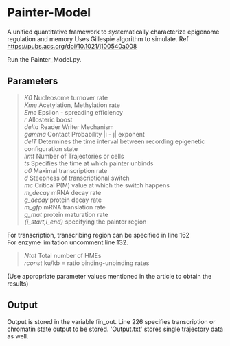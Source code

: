 # Painter-Model
A unified quantitative framework to systematically characterize epigenome regulation and memory 
Uses Gillespie algorithm to simulate. Ref https://pubs.acs.org/doi/10.1021/j100540a008

Run the Painter_Model.py.  
## Parameters
  >_K0_                  Nucleosome turnover rate\
  >_Kme_                 Acetylation, Methylation rate\
  >_Eme_                 Epsilon - spreading efficiency\
  >_r_                   Allosteric boost\
  >_delta_               Reader Writer Mechanism\
  >_gamma_               Contact Probability |i - j| exponent\
  >_delT_                Determines the time interval between recording epigenetic configuration state<br/> 
  >_limt_                Number of Trajectories or cells<br/> 
  >_ts_                  Specifies the time at which painter unbinds  
  >_a0_                  Maximal transcription rate\
  >_d_                   Steepness of transcriptional switch<br/> 
  >_mc_                  Critical P(M) value at which the switch happens<br/>
  >_m_decay_             mRNA decay rate\
  >_g_decay_             protein decay rate\
  >_m_gfp_               mRNA translation rate\
  >_g_mat_               protein maturation rate\
  >_{i_start,i_end}_     specifying the painter region
  
For transcription, transcribing region can be specified in line 162<br/>
For enzyme limitation uncomment line 132. 
  >_Ntot_        Total number of HMEs\
  >_rconst_      ku/kb = ratio binding-unbinding rates

(Use appropriate parameter values mentioned in the article to obtain the results)  
 
## Output
   Output is stored in the variable fin_out. Line 226 specifies transcription or chromatin state output to be stored. 
   'Output.txt' stores single trajectory data as well.  
   

